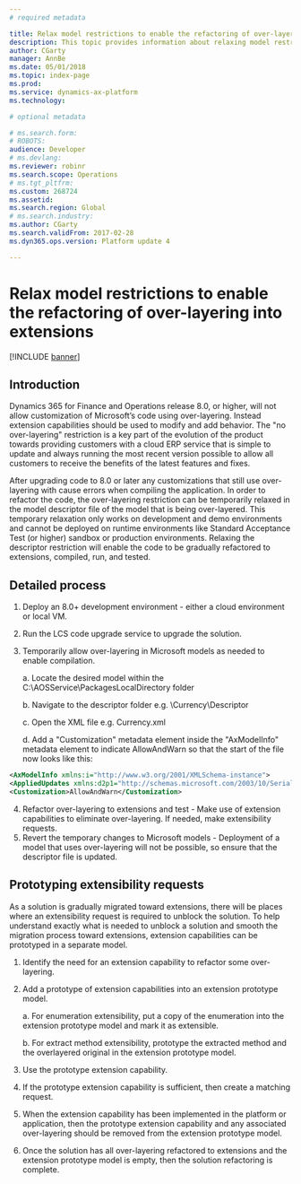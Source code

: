```yaml
---
# required metadata

title: Relax model restrictions to enable the refactoring of over-layering into extensions
description: This topic provides information about relaxing model restrictions to enable the refactoring of over-layering into extensions which is needed in 8.0+ because models are sealed 
author: CGarty
manager: AnnBe
ms.date: 05/01/2018
ms.topic: index-page
ms.prod: 
ms.service: dynamics-ax-platform
ms.technology: 

# optional metadata

# ms.search.form: 
# ROBOTS: 
audience: Developer
# ms.devlang: 
ms.reviewer: robinr
ms.search.scope: Operations
# ms.tgt_pltfrm: 
ms.custom: 268724
ms.assetid: 
ms.search.region: Global
# ms.search.industry: 
ms.author: CGarty
ms.search.validFrom: 2017-02-28
ms.dyn365.ops.version: Platform update 4

---
```


# Relax model restrictions to enable the refactoring of over-layering into extensions

[!INCLUDE [banner](../includes/banner.md)]

## Introduction ##
Dynamics 365 for Finance and Operations release 8.0, or higher, will not allow customization of Microsoft’s code using over-layering. Instead extension capabilities should be used to modify and add behavior. The "no over-layering" restriction is a key part of the evolution of the product towards providing customers with a cloud ERP service that is simple to update and always running the most recent version possible to allow all customers to receive the benefits of the latest features and fixes.

After upgrading code to 8.0 or later any customizations that still use over-layering with cause errors when compiling the application. In order to refactor the code, the over-layering restriction can be temporarily relaxed in the model descriptor file of the model that is being over-layered. This temporary relaxation only works on development and demo environments and cannot be deployed on runtime environments like Standard Acceptance Test (or higher) sandbox or production environments. Relaxing the descriptor restriction will enable the code to be gradually refactored to extensions, compiled, run, and tested. 

## Detailed process ##

1. Deploy an 8.0+ development environment - either a cloud environment or local VM.
2. Run the LCS code upgrade service to upgrade the solution.
3. Temporarily allow over-layering in Microsoft models as needed to enable compilation.
    
    a. Locate the desired model within the C:\AOSService\PackagesLocalDirectory folder
    
    b. Navigate to the descriptor folder e.g. \Currency\Descriptor
    
    c. Open the XML file e.g. Currency.xml
    
    d. Add a "Customization" metadata element inside the "AxModelInfo" metadata element to indicate AllowAndWarn so that the start of the file now looks like this:
            
```xml
<AxModelInfo xmlns:i="http://www.w3.org/2001/XMLSchema-instance">
<AppliedUpdates xmlns:d2p1="http://schemas.microsoft.com/2003/10/Serialization/Arrays" />
<Customization>AllowAndWarn</Customization>
```
    
4. Refactor over-layering to extensions and test - Make use of extension capabilities to eliminate over-layering. If needed, make extensibility requests.
5. Revert the temporary changes to Microsoft models - Deployment of a model that uses over-layering will not be possible, so ensure that the descriptor file is updated.
 
## Prototyping extensibility requests ##
As a solution is gradually migrated toward extensions, there will be places where an extensibility request is required to unblock the solution. To help understand exactly what is needed to unblock a solution and smooth the migration process toward extensions, extension capabilities can be prototyped in a separate model.

1. Identify the need for an extension capability to refactor some over-layering.
2. Add a prototype of extension capabilities into an extension prototype model.

    a. For enumeration extensibility, put a copy of the enumeration into the extension prototype model and mark it as extensible.
    
    b. For extract method extensibility, prototype the extracted method and the overlayered original in the extension prototype model.
    
3. Use the prototype extension capability.
4. If the prototype extension capability is sufficient, then create a matching request.
5. When the extension capability has been implemented in the platform or application, then the prototype extension capability and any associated over-layering should be removed from the extension prototype model.
6. Once the solution has all over-layering refactored to extensions and the extension prototype model is empty, then the solution refactoring is complete.
